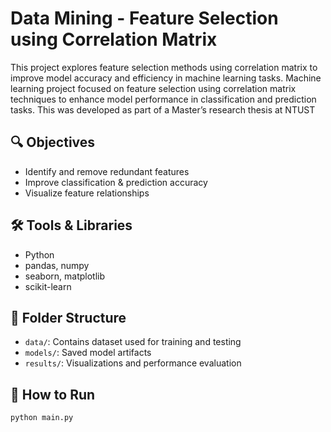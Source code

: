 # Data Mining - Feature Selection using Correlation Matrix

This project explores feature selection methods using correlation matrix to improve model accuracy and efficiency in machine learning tasks.
Machine learning project focused on feature selection using correlation matrix techniques to enhance model performance in classification and prediction tasks. This was developed as part of a Master’s research thesis at NTUST

## 🔍 Objectives
- Identify and remove redundant features
- Improve classification & prediction accuracy
- Visualize feature relationships

## 🛠️ Tools & Libraries
- Python
- pandas, numpy
- seaborn, matplotlib
- scikit-learn

## 📁 Folder Structure
- `data/`: Contains dataset used for training and testing
- `models/`: Saved model artifacts
- `results/`: Visualizations and performance evaluation

## 📌 How to Run

```bash
python main.py
